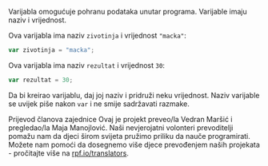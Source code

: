 Varijabla omogućuje pohranu podataka unutar programa. Varijable imaju naziv i vrijednost.

Ova varijabla ima naziv `zivotinja` i vrijednost `"macka"`:

```javascript
var zivotinja = "macka";
```

Ova varijabla ima naziv `rezultat` i vrijednost `30`:

```javascript
var rezultat = 30;
```

Da bi kreirao varijablu, daj joj naziv i pridruži neku vrijednost. Naziv varijable se uvijek piše nakon `var` i ne smije sadržavati razmake.

Prijevod članova zajednice
Ovaj je projekt preveo/la Vedran Maršić i pregledao/la Maja Manojlović.
Naši nevjerojatni volonteri prevoditelji pomažu nam da djeci širom svijeta pružimo priliku da nauče programirati. Možete nam pomoći da dosegnemo više djece prevođenjem naših projekata - pročitajte više na [rpf.io/translators](https://rpf.io/translators).